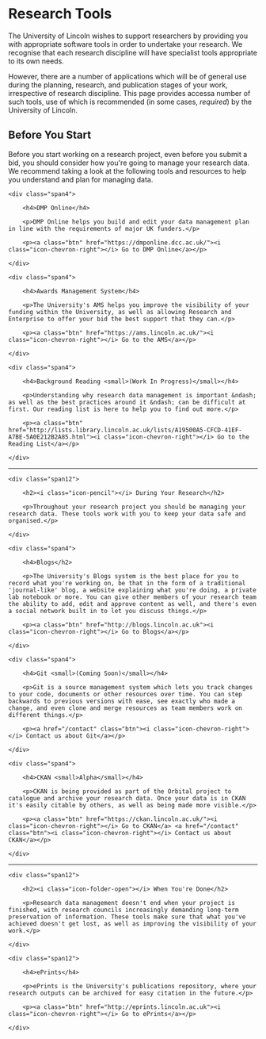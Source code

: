 # <i class="icon-wrench"></i> Research Tools

The University of Lincoln wishes to support researchers by providing you with appropriate software tools in order to undertake your research. We recognise that each research discipline will have specialist tools appropriate to its own needs.

However, there are a number of applications which will be of general use during the planning, research, and publication stages of your work, irrespective of research discipline. This page provides accessa number of such tools, use of which is recommended (in some cases, *required*) by the University of Lincoln.

## <i class="icon-check"></i> Before You Start
		
<p>Before you start working on a research project, even before you submit a bid, you should consider how you're going to manage your research data. We recommend taking a look at the following tools and resources to help you understand and plan for managing data.</p>

<div class="row">

	<div class="span4">
	
		<h4>DMP Online</h4>
		
		<p>DMP Online helps you build and edit your data management plan in line with the requirements of major UK funders.</p>
		
		<p><a class="btn" href="https://dmponline.dcc.ac.uk/"><i class="icon-chevron-right"></i> Go to DMP Online</a></p>
		
	</div>
	
	<div class="span4">
	
		<h4>Awards Management System</h4>
		
		<p>The University's AMS helps you improve the visibility of your funding within the University, as well as allowing Research and Enterprise to offer your bid the best support that they can.</p>
		
		<p><a class="btn" href="https://ams.lincoln.ac.uk/"><i class="icon-chevron-right"></i> Go to the AMS</a></p>
		
	</div>
	
	<div class="span4">
	
		<h4>Background Reading <small>(Work In Progress)</small></h4>
		
		<p>Understanding why research data management is important &ndash; as well as the best practices around it &ndash; can be difficult at first. Our reading list is here to help you to find out more.</p>
		
		<p><a class="btn" href="http://lists.library.lincoln.ac.uk/lists/A19500A5-CFCD-41EF-A7BE-5A0E212B2A85.html"><i class="icon-chevron-right"></i> Go to the Reading List</a></p>
		
	</div>
	
</div>

<hr>

<div class="row">
			
	<div class="span12">
	
		<h2><i class="icon-pencil"></i> During Your Research</h2>
		
		<p>Throughout your research project you should be managing your research data. These tools work with you to keep your data safe and organised.</p>
	
	</div>
			
</div>

<div class="row">
			
	<div class="span4">
	
		<h4>Blogs</h2>
		
		<p>The University's Blogs system is the best place for you to record what you're working on, be that in the form of a traditional 'journal-like' blog, a website explaining what you're doing, a private lab notebook or more. You can give other members of your research team the ability to add, edit and approve content as well, and there's even a social network built in to let you discuss things.</p>
		
		<p><a class="btn" href="http://blogs.lincoln.ac.uk"><i class="icon-chevron-right"></i> Go to Blogs</a></p>
		
	</div>
	
	<div class="span4">
	
		<h4>Git <small>(Coming Soon)</small></h4>
		
		<p>Git is a source management system which lets you track changes to your code, documents or other resources over time. You can step backwards to previous versions with ease, see exactly who made a change, and even clone and merge resources as team members work on different things.</p>
		
		<p><a href="/contact" class="btn"><i class="icon-chevron-right"></i> Contact us about Git</a></p>
		
	</div>
	
	<div class="span4">
	
		<h4>CKAN <small>Alpha</small></h4>
		
		<p>CKAN is being provided as part of the Orbital project to catalogue and archive your research data. Once your data is in CKAN it's easily citable by others, as well as being made more visible.</p>
		
		<p><a class="btn" href="https://ckan.lincoln.ac.uk/"><i class="icon-chevron-right"></i> Go to CKAN</a> <a href="/contact" class="btn"><i class="icon-chevron-right"></i> Contact us about CKAN</a></p>
		
	</div>
</div>

<hr>

<div class="row">
			
	<div class="span12">
	
		<h2><i class="icon-folder-open"></i> When You're Done</h2>
		
		<p>Research data management doesn't end when your project is finished, with research councils increasingly demanding long-term preservation of information. These tools make sure that what you've achieved doesn't get lost, as well as improving the visibility of your work.</p>
	
	</div>
			
</div>

<div class="row">

	<div class="span12">
	
		<h4>ePrints</h4>
		
		<p>ePrints is the University's publications repository, where your research outputs can be archived for easy citation in the future.</p>
		
		<p><a class="btn" href="http://eprints.lincoln.ac.uk"><i class="icon-chevron-right"></i> Go to ePrints</a></p>
		
	</div>
	
</div>